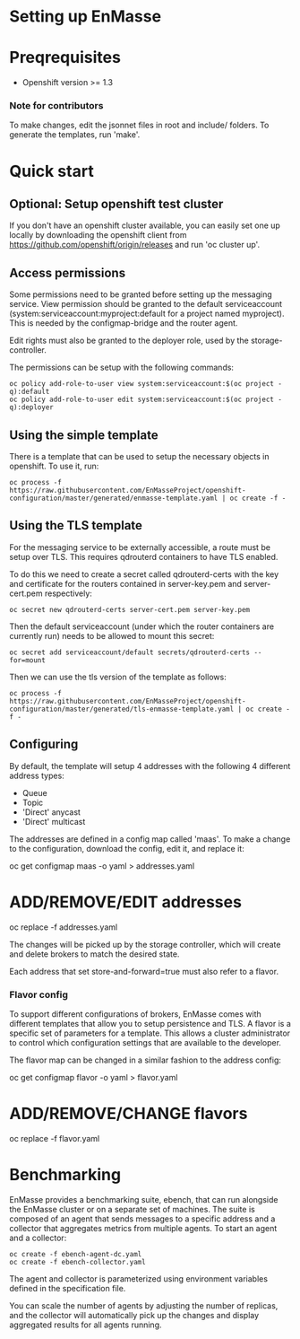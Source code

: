 # Setting up EnMasse

# Preqrequisites

   * Openshift version >= 1.3

### Note for contributors

To make changes, edit the jsonnet files in root and include/ folders. To generate the templates, run
'make'. 

# Quick start

## Optional: Setup openshift test cluster

If you don't have an openshift cluster available, you can easily set one up locally by downloading
the openshift client from https://github.com/openshift/origin/releases and run 'oc cluster up'.

## Access permissions

Some permissions need to be granted before setting up the messaging
service.  View permission should be granted to the default
serviceaccount (system:serviceaccount:myproject:default for a project
named myproject). This is needed by the configmap-bridge and the
router agent.

Edit rights must also be granted to the deployer role, used by the
storage-controller.

The permissions can be setup with the following commands:

    oc policy add-role-to-user view system:serviceaccount:$(oc project -q):default
    oc policy add-role-to-user edit system:serviceaccount:$(oc project -q):deployer

## Using the simple template

There is a template that can be used to setup the necessary objects in
openshift. To use it, run:

    oc process -f https://raw.githubusercontent.com/EnMasseProject/openshift-configuration/master/generated/enmasse-template.yaml | oc create -f -

## Using the TLS template

For the messaging service to be externally accessible, a route must be
setup over TLS. This requires qdrouterd containers to have TLS enabled.

To do this we need to create a secret called qdrouterd-certs with the
key and certificate for the routers contained in server-key.pem and
server-cert.pem respectively:

    oc secret new qdrouterd-certs server-cert.pem server-key.pem

Then the default serviceaccount (under which the router containers are
currently run) needs to be allowed to mount this secret:

    oc secret add serviceaccount/default secrets/qdrouterd-certs --for=mount

Then we can use the tls version of the template as follows:

    oc process -f https://raw.githubusercontent.com/EnMasseProject/openshift-configuration/master/generated/tls-enmasse-template.yaml | oc create -f -

## Configuring

By default, the template will setup 4 addresses with the following 4 different address types:

   * Queue
   * Topic
   * 'Direct' anycast
   * 'Direct' multicast

The addresses are defined in a config map called 'maas'. To make a change to the configuration,
download the config, edit it, and replace it:

   oc get configmap maas -o yaml > addresses.yaml
   # ADD/REMOVE/EDIT addresses
   oc replace -f addresses.yaml

The changes will be picked up by the storage controller, which will create and delete brokers to
match the desired state.

Each address that set store-and-forward=true must also refer to a flavor.

### Flavor config

To support different configurations of brokers, EnMasse comes with different templates that allow
you to setup persistence and TLS. A flavor is a specific set of parameters for a template. This
allows a cluster administrator to control which configuration settings that are available to the
developer.

The flavor map can be changed in a similar fashion to the address config:

   oc get configmap flavor -o yaml > flavor.yaml
   # ADD/REMOVE/CHANGE flavors
   oc replace -f flavor.yaml

# Benchmarking

EnMasse provides a benchmarking suite, ebench, that can run alongside the EnMasse cluster or
on a separate set of machines. The suite is composed of an agent that sends messages to a specific
address and a collector that aggregates metrics from multiple agents. To start an agent and a
collector:

    oc create -f ebench-agent-dc.yaml
    oc create -f ebench-collector.yaml

The agent and collector is parameterized using environment variables defined in the specification
file. 

You can scale the number of agents by adjusting the number of replicas, and the collector will
automatically pick up the changes and display aggregated results for all agents running.

